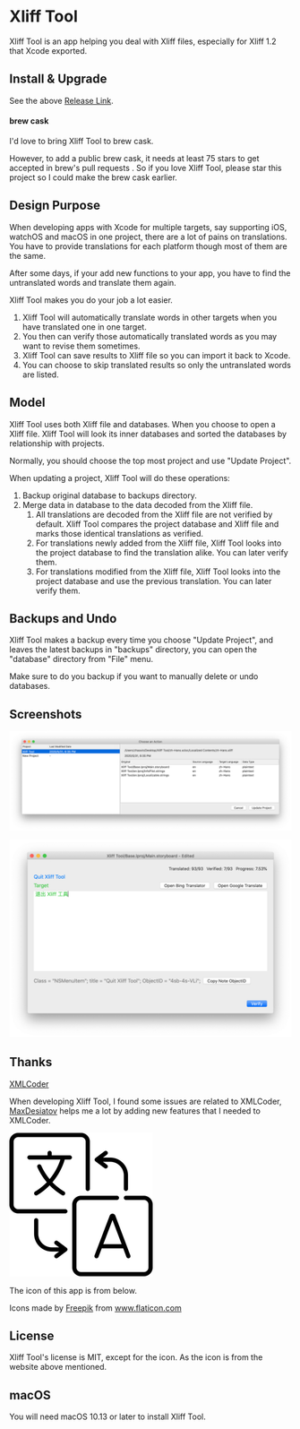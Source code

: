 # Xliff Tool
Xliff Tool is an app helping you deal with Xliff files, especially for Xliff 1.2 that Xcode exported. 

## Install & Upgrade
See the above [Release Link](https://github.com/owenzhao/Xliff-Tool/releases).

#### brew cask
I'd love to bring Xliff Tool to brew cask.

However, to add a public brew cask, it needs at least 75 stars to get accepted in brew's pull requests . So if you love Xliff Tool, please star this project so I could make the brew cask earlier.

## Design Purpose
When developing apps with Xcode for multiple targets, say supporting iOS, watchOS and macOS in one project, there are a lot of pains on translations. You have to provide translations for each platform though most of them are the same. 

After some days, if your add new functions to your app, you have to find the untranslated words and translate them again.

Xliff Tool makes you do your job a lot easier. 

1. Xliff Tool will automatically translate words in other targets when you have translated one in one target. 
2. You then can verify those automatically translated words as you may want to revise them sometimes.
3. Xliff Tool can save results to Xliff file so you can import it back to Xcode.
4. You can choose to skip translated results so only the untranslated words are listed.

## Model
Xliff Tool uses both Xliff file and databases. When you choose to open a Xliff file. Xliff Tool will look its inner databases and sorted the databases by relationship with projects. 

Normally, you should choose the top most project and use "Update Project". 

When updating a project, Xliff Tool will do these operations:

1. Backup original database to backups directory.
2. Merge data in database to the data decoded from the Xliff file.
    1. All translations are decoded from the Xliff file are not verified by default. Xliff Tool compares the project database and Xliff file and marks those identical translations as verified.
    2. For translations newly added from the Xliff file, Xliff Tool looks into the project database to find the translation alike. You can later verify them.
    3. For translations modified from the Xliff file, Xliff Tool looks into the project database and use the previous translation. You can later verify them.

## Backups and Undo
Xliff Tool makes a backup every time you choose "Update Project", and leaves the latest backups in "backups" directory, you can open the "database" directory from "File" menu.

Make sure to do you backup if you want to manually delete or undo databases. 

## Screenshots

![Choose An Action](choose_action.png)

![Editor](editor.png)

## Thanks

[XMLCoder](https://github.com/MaxDesiatov/XMLCoder)

When developing Xliff Tool, I found some issues are related to XMLCoder, [MaxDesiatov](https://github.com/MaxDesiatov) helps me a lot by adding new features that I needed to XMLCoder.

![app icon](xliff_tool_icon.png)

The icon of this app is from below.

Icons made by <a href="https://www.flaticon.com/authors/freepik" title="Freepik">Freepik</a> from <a href="https://www.flaticon.com/" title="Flaticon"> www.flaticon.com</a>

## License
Xliff Tool's license is MIT, except for the icon. As the icon is from the website above mentioned.

## macOS
You will need macOS 10.13 or later to install Xliff Tool.

